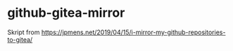 # github-gitea-mirror

Skript from https://jpmens.net/2019/04/15/i-mirror-my-github-repositories-to-gitea/
